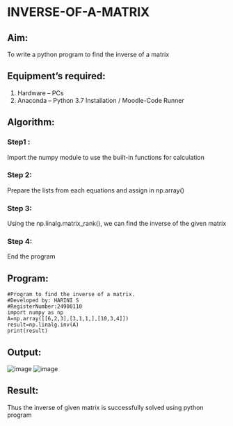 # INVERSE-OF-A-MATRIX
## Aim:
To write a python program to find the inverse of a matrix
## Equipment’s required:
1. 	Hardware – PCs
2. 	Anaconda – Python 3.7 Installation / Moodle-Code Runner
## Algorithm:
### Step1 : 
Import the numpy module to use the built-in functions for calculation
### Step 2:
Prepare the lists from each equations and assign in np.array()
### Step 3:
Using the np.linalg.matrix_rank(), we can find the inverse of the given matrix
### Step 4: 
End the program

## Program:
```
#Program to find the inverse of a matrix.
#Developed by: HARINI S
#RegisterNumber:24900110
import numpy as np
A=np.array([[6,2,3],[3,1,1,],[10,3,4]])
result=np.linalg.inv(A)
print(result)
```
## Output:
![image](https://github.com/user-attachments/assets/cbc9537a-afd5-404c-b743-0eacf6d47848)
![image](https://github.com/user-attachments/assets/266ee9a7-31a4-478a-8595-fe1bf0d53f1b)

## Result:
Thus the inverse of given matrix is successfully solved using python program

